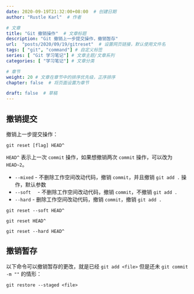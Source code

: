 ```yaml
---
date: 2020-09-19T21:32:00+08:00  # 创建日期
author: "Rustle Karl"  # 作者

# 文章
title: "Git 撤销操作"  # 文章标题
description: "Git 撤销上一步提交操作，撤销暂存"
url:  "posts/2020/09/19/gitreset"  # 设置网页链接，默认使用文件名
tags: [ "git", "command"] # 自定义标签
series: [ "Git 学习笔记"] # 文章主题/文章系列
categories: [ "学习笔记"] # 文章分类

# 章节
weight: 20 # 文章在章节中的排序优先级，正序排序
chapter: false  # 将页面设置为章节

draft: false  # 草稿
---
```


## 撤销提交

撤销上一步提交操作：

```shell
git reset [flag] HEAD^
```

`HEAD^` 表示上一次 `commit` 操作，如果想撤销两次 `commit` 操作，可以改为 `HEAD~2`。

- `--mixed` - 不删除工作空间改动代码，撤销 `commit`，并且撤销 `git add .` 操作，默认参数
- `--soft  ` - 不删除工作空间改动代码，撤销 `commit`，不撤销 `git add .`
- `--hard` - 删除工作空间改动代码，撤销 `commit`，撤销 `git add .`


```shell
git reset --soft HEAD^
```

```shell
git reset HEAD^
```

```shell
git reset --hard HEAD^
```

## 撤销暂存

以下命令可以撤销暂存的更改，就是已经 `git add <file>` 但是还未 `git commit -m ""` 的情形：

```shell
git restore --staged <file>
```
